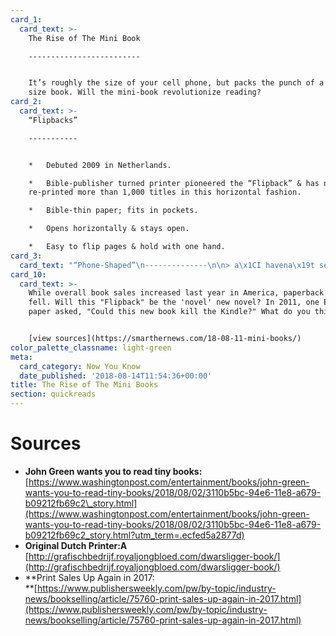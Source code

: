```yaml
---
card_1:
  card_text: >-
    The Rise of The Mini Book

    -------------------------


    It’s roughly the size of your cell phone, but packs the punch of a regular
    size book. Will the mini-book revolutionize reading?
card_2:
  card_text: >-
    “Flipbacks”

    -----------


    *   Debuted 2009 in Netherlands.

    *   Bible-publisher turned printer pioneered the “Flipback” & has now
    re-printed more than 1,000 titles in this horizontal fashion.

    *   Bible-thin paper; fits in pockets.

    *   Opens horizontally & stays open.

    *   Easy to flip pages & hold with one hand.
card_3:
  card_text: "“Phone-Shaped”\n--------------\n\n> a\x1CI havena\x19t seen a new book format that I thought was at all interesting, but I findA thisA format really usable and A-super-portable.a\x1D\n> \n> Popular young adult author John Green wrote \"The Fault Of Our Stars.\" He first saw horizontal flip-novels in the Netherlands and wanted to try format in U.S. His \"flipback\" titles will sell this fall."
card_10:
  card_text: >-
    While overall book sales increased last year in America, paperback sales
    fell. Will this "Flipback" be the 'novel' new novel? In 2011, one European
    paper asked, "Could this new book kill the Kindle?" What do you think?


    [view sources](https://smarthernews.com/18-08-11-mini-books/)
color_palette_classname: light-green
meta:
  card_category: Now You Know
  date_published: '2018-08-14T11:54:36+00:00'
title: The Rise of The Mini Books
section: quickreads
---
```

Sources
=======

*   **John Green wants you to read tiny books:** [https://www.washingtonpost.com/entertainment/books/john-green-wants-you-to-read-tiny-books/2018/08/02/3110b5bc-94e6-11e8-a679-b09212fb69c2\_story.html](https://www.washingtonpost.com/entertainment/books/john-green-wants-you-to-read-tiny-books/2018/08/02/3110b5bc-94e6-11e8-a679-b09212fb69c2_story.html?utm_term=.ecfed5a2877d)
*   **Original Dutch Printer:A**  
    [http://grafischbedrijf.royaljongbloed.com/dwarsligger-book/](http://grafischbedrijf.royaljongbloed.com/dwarsligger-book/)
*   **Print Sales Up Again in 2017:  
    **[https://www.publishersweekly.com/pw/by-topic/industry-news/bookselling/article/75760-print-sales-up-again-in-2017.html](https://www.publishersweekly.com/pw/by-topic/industry-news/bookselling/article/75760-print-sales-up-again-in-2017.html)